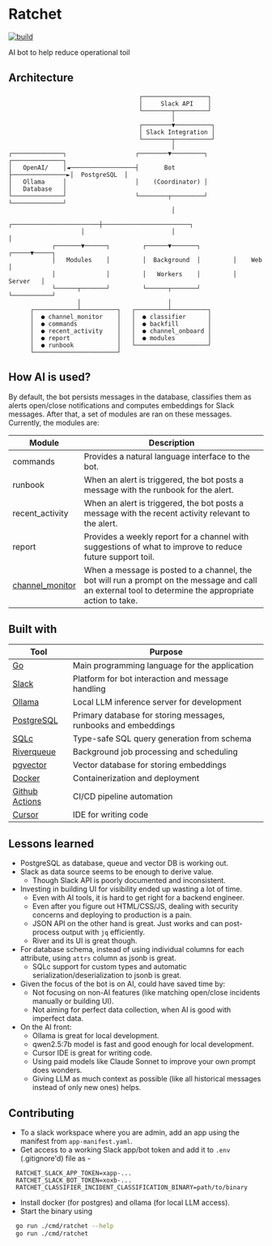 # Ratchet 

[![build](https://github.com/dynoinc/ratchet/actions/workflows/build.yml/badge.svg?branch=main)](https://github.com/dynoinc/ratchet/actions/workflows/build.yml)

AI bot to help reduce operational toil

## Architecture

```
                                    ┌──────────────────┐
                                    │     Slack API    │
                                    └────────┬─────────┘
                                             │
                                    ┌────────▼──────────┐
                                    │ Slack Integration │
                                    └────────┬──────────┘
                                             │
┌──────────────┐                   ┌────────▼─────────┐                ┌──────────────┐
│   OpenAI/    │◄──────────────────┤       Bot        ├───────────────►│  PostgreSQL  │
│   Ollama     │                   │    (Coordinator) │                │   Database   │
└──────────────┘                   └────────┬─────────┘                └──────────────┘
                                             │
                    ┌────────────────────────┼────────────────────────┐
                    │                        │                        │
            ┌───────▼──────┐         ┌──────▼───────┐         ┌─────▼─────┐
            │   Modules    │         │  Background  │         │    Web    │
            │              │         │   Workers    │         │  Server   │
            └──────┬───────┘         └──────┬───────┘         └───────────┘
                   │                        │
      ┌────────────┴──────────┐   ┌─────────┴──────────┐
      │  ● channel_monitor    │   │  ● classifier      │
      │  ● commands           │   │  ● backfill        │
      │  ● recent_activity    │   │  ● channel_onboard │
      │  ● report             │   │  ● modules         │
      │  ● runbook            │   └────────────────────┘
      └───────────────────────┘
```

## How AI is used?

By default, the bot persists messages in the database, classifies them as alerts open/close notifications 
and computes embeddings for Slack messages. After that, a set of modules are ran on these messages. Currently, the modules are:

| Module                                                        | Description |
|---------------------------------------------------------------|-------------|
| commands                                                      | Provides a natural language interface to the bot. |
| runbook                                                       | When an alert is triggered, the bot posts a message with the runbook for the alert. |
| recent_activity                                               | When an alert is triggered, the bot posts a message with the recent activity relevant to the alert. |
| report                                                        | Provides a weekly report for a channel with suggestions of what to improve to reduce future support toil. |
| [channel_monitor](internal/modules/channel_monitor/README.md) | When a message is posted to a channel, the bot will run a prompt on the message and call an external tool to determine the appropriate action to take. |

## Built with

| Tool | Purpose |
|------|---------|
| [Go](https://go.dev/) | Main programming language for the application |
| [Slack](https://slack.com/) | Platform for bot interaction and message handling |
| [Ollama](https://ollama.com/) | Local LLM inference server for development |
| [PostgreSQL](https://www.postgresql.org/) | Primary database for storing messages, runbooks and embeddings |
| [SQLc](https://sqlc.dev/) | Type-safe SQL query generation from schema |
| [Riverqueue](http://riverqueue.com/) | Background job processing and scheduling |
| [pgvector](https://github.com/pgvector/pgvector) | Vector database for storing embeddings |
| [Docker](https://www.docker.com/) | Containerization and deployment |
| [Github Actions](https://github.com/features/actions) | CI/CD pipeline automation |
| [Cursor](https://www.cursor.com/) | IDE for writing code |

## Lessons learned

* PostgreSQL as database, queue and vector DB is working out.
* Slack as data source seems to be enough to derive value.
  * Though Slack API is poorly documented and inconsistent.
* Investing in building UI for visibility ended up wasting a lot of time. 
  * Even with AI tools, it is hard to get right for a backend engineer.
  * Even after you figure out HTML/CSS/JS, dealing with security concerns and deploying to production is a pain.
  * JSON API on the other hand is great. Just works and can post-process output with `jq` efficiently.
  * River and its UI is great though.
* For database schema, instead of using individual columns for each attribute, using `attrs` column as jsonb is great.
  * SQLc support for custom types and automatic serialization/deserialization to jsonb is great.
* Given the focus of the bot is on AI, could have saved time by:
  * Not focusing on non-AI features (like matching open/close incidents manually or building UI).
  * Not aiming for perfect data collection, when AI is good with imperfect data.
* On the AI front:
  * Ollama is great for local development.
  * qwen2.5:7b model is fast and good enough for local development.
  * Cursor IDE is great for writing code.
  * Using paid models like Claude Sonnet to improve your own prompt does wonders.
  * Giving LLM as much context as possible (like all historical messages instead of only new ones) helps.

## Contributing

* To a slack workspace where you are admin, add an app using the manifest from `app-manifest.yaml`.
* Get access to a working Slack app/bot token and add it to `.env` (.gitignore'd) file as -
```
  RATCHET_SLACK_APP_TOKEN=xapp-...
  RATCHET_SLACK_BOT_TOKEN=xoxb-...
  RATCHET_CLASSIFIER_INCIDENT_CLASSIFICATION_BINARY=path/to/binary
```
* Install docker (for postgres) and ollama (for local LLM access).
* Start the binary using 
```bash
  go run ./cmd/ratchet --help
  go run ./cmd/ratchet
```

